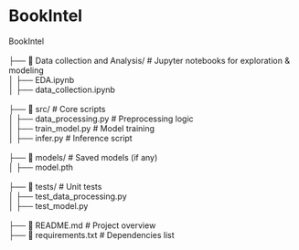 # BookIntel

BookIntel <br>
<br>
├── 📂 Data collection and Analysis/ # Jupyter notebooks for exploration & modeling <br>
│ ├── EDA.ipynb <br>
│ ├── data_collection.ipynb <br>
<br>
├── 📂 src/ # Core scripts <br>
│ ├── data_processing.py # Preprocessing logic <br>
│ ├── train_model.py # Model training <br>
│ ├── infer.py # Inference script <br>
<br>
├── 📂 models/ # Saved models (if any) <br>
│ ├── model.pth <br>
<br>
├── 📂 tests/ # Unit tests <br>
│ ├── test_data_processing.py <br>
│ ├── test_model.py <br>
<br>
├── 📜 README.md # Project overview <br>
├── 📜 requirements.txt # Dependencies list
